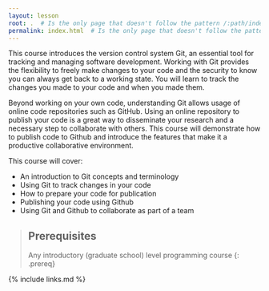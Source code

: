 ```yaml
---
layout: lesson
root: .  # Is the only page that doesn't follow the pattern /:path/index.html
permalink: index.html  # Is the only page that doesn't follow the pattern /:path/index.html
---
```


This course introduces the version control system Git, an essential tool for tracking and managing software development. Working with Git provides the flexibility to freely make changes to your code and the security to know you can always get back to a working state. You will learn to track the changes you made to your code and when you made them. 

Beyond working on your own code, understanding Git allows usage of online code repositories such as GitHub. Using an online repository to publish your code is a great way to disseminate your research and a necessary step to collaborate with others. This course will demonstrate how to publish code to Github and introduce the features that make it a productive collaborative environment. 

This course will cover: 
* An introduction to Git concepts and terminology 
* Using Git to track changes in your code 
* How to prepare your code for publication 
* Publishing your code using Github 
* Using Git and Github to collaborate as part of a team 

> ## Prerequisites
>
> Any introductory (graduate school) level programming course
{: .prereq}

{% include links.md %}
